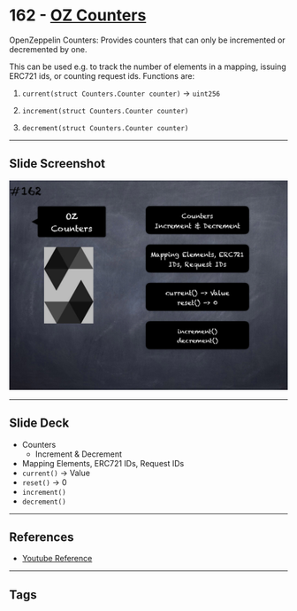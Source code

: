 # 162 - [OZ Counters](OZ%20Counters.md)
OpenZeppelin Counters: Provides counters that can only be incremented or decremented by one. 

This can be used e.g. to track the number of elements in a mapping, issuing ERC721 ids, or counting request ids. Functions are:

1.  `current(struct Counters.Counter counter)` → `uint256`
    
2.  `increment(struct Counters.Counter counter)`
    
3.  `decrement(struct Counters.Counter counter)`
___
## Slide Screenshot
![162.png](../images/solidity201/162.png)
___
## Slide Deck
- Counters
	- Increment & Decrement
- Mapping Elements, ERC721 IDs, Request IDs
- `current()` -> Value
- `reset()` -> 0
- `increment()`
- `decrement()`
___
## References
- [Youtube Reference](https://youtu.be/L_9Fk6HRwpU?t=51)
___
## Tags